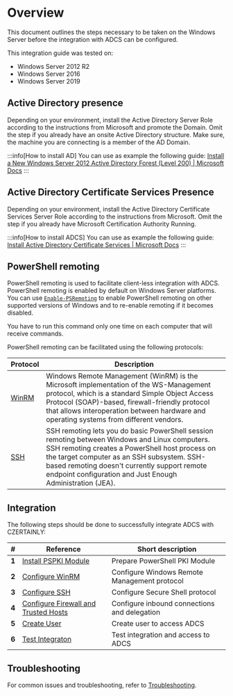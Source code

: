 # Overview

This document outlines the steps necessary to be taken on the Windows Server before the integration with ADCS can be configured.

This integration guide was tested on:
- Windows Server 2012 R2
- Windows Server 2016
- Windows Server 2019

## Active Directory presence

Depending on your environment, install the Active Directory Server Role according to the instructions from Microsoft and promote the Domain. Omit the step if you already have an onsite Active Directory structure. Make sure, the machine you are connecting is a member of the AD Domain.

:::info[How to install AD]
You can use as example the following guide:
[Install a New Windows Server 2012 Active Directory Forest (Level 200) | Microsoft Docs](https://docs.microsoft.com/en-us/windows-server/identity/ad-ds/deploy/install-a-new-windows-server-2012-active-directory-forest--level-200-)
:::

## Active Directory Certificate Services Presence

Depending on your environment, install the Active Directory Certificate Services Server Role according to the instructions from Microsoft. Omit the step if you already have Microsoft Certification Authority Running.

:::info[How to install ADCS]
You can use as example the following guide:
[Install Active Directory Certificate Services | Microsoft Docs](https://docs.microsoft.com/en-us/previous-versions/windows/it-pro/windows-server-2012-r2-and-2012/jj717285(v=ws.11))
:::

## PowerShell remoting

PowerShell remoting is used to facilitate client-less integration with ADCS. PowerShell remoting is enabled by default on Windows Server platforms. You can use [`Enable-PSRemoting`](https://learn.microsoft.com/en-us/powershell/module/microsoft.powershell.core/enable-psremoting?view=powershell-7.4) to enable PowerShell remoting on other supported versions of Windows and to re-enable remoting if it becomes disabled.

You have to run this command only one time on each computer that will receive commands.

PowerShell remoting can be facilitated using the following protocols:

| Protocol                                                                                                                    | Description                                                                                                                                                                                                                                                                                                 |
|-----------------------------------------------------------------------------------------------------------------------------|-------------------------------------------------------------------------------------------------------------------------------------------------------------------------------------------------------------------------------------------------------------------------------------------------------------|
| [WinRM](https://learn.microsoft.com/en-us/windows/win32/winrm/portal)                                                       | Windows Remote Management (WinRM) is the Microsoft implementation of the WS-Management protocol, which is a standard Simple Object Access Protocol (SOAP)-based, firewall-friendly protocol that allows interoperation between hardware and operating systems from different vendors.                       |
| [SSH](https://learn.microsoft.com/en-us/powershell/scripting/learn/remoting/ssh-remoting-in-powershell?view=powershell-7.4) | SSH remoting lets you do basic PowerShell session remoting between Windows and Linux computers. SSH remoting creates a PowerShell host process on the target computer as an SSH subsystem. SSH-based remoting doesn't currently support remote endpoint configuration and Just Enough Administration (JEA). |

## Integration

The following steps should be done to successfully integrate ADCS with CZERTAINLY:

| #     | Reference                                                        | Short description                            |
|-------|------------------------------------------------------------------|----------------------------------------------|
| **1** | [Install PSPKI Module](./install-pspki)                          | Prepare PowerShell PKI Module                |
| **2** | [Configure WinRM](./winrm-configuration)                         | Configure Windows Remote Management protocol |
| **3** | [Configure SSH](./ssh-configuration)                             | Configure Secure Shell protocol              |
| **4** | [Configure Firewall and Trusted Hosts](./firewall-configuration) | Configure inbound connections and delegation |
| **5** | [Create User](./create-user)                                     | Create user to access ADCS                   |
| **6** | [Test Integraton](./test-integration)                            | Test integration and access to ADCS          |

## Troubleshooting

For common issues and troubleshooting, refer to [Troubleshooting](./troubleshooting).
